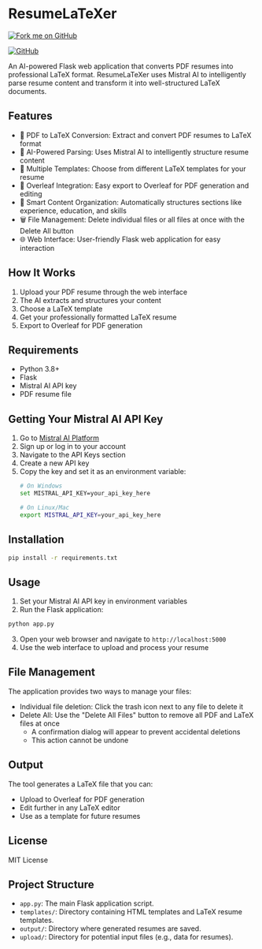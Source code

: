 # ResumeLaTeXer

[![Fork me on GitHub](https://github.blog/wp-content/uploads/2008/12/forkme_right_green_007200.png?resize=149%2C149)](https://github.com/nareshbabunuli/ResumeLaTeXer)

[![GitHub](https://img.shields.io/badge/GitHub-ResumeLaTeXer-blue?style=for-the-badge&logo=github)](https://github.com/nareshbabunuli/ResumeLaTeXer)

An AI-powered Flask web application that converts PDF resumes into professional LaTeX format. ResumeLaTeXer uses Mistral AI to intelligently parse resume content and transform it into well-structured LaTeX documents.

## Features

- 📄 PDF to LaTeX Conversion: Extract and convert PDF resumes to LaTeX format
- 🤖 AI-Powered Parsing: Uses Mistral AI to intelligently structure resume content
- 🎨 Multiple Templates: Choose from different LaTeX templates for your resume
- 📱 Overleaf Integration: Easy export to Overleaf for PDF generation and editing
- 🔄 Smart Content Organization: Automatically structures sections like experience, education, and skills
- 🗑️ File Management: Delete individual files or all files at once with the Delete All button
- 🌐 Web Interface: User-friendly Flask web application for easy interaction

## How It Works

1. Upload your PDF resume through the web interface
2. The AI extracts and structures your content
3. Choose a LaTeX template
4. Get your professionally formatted LaTeX resume
5. Export to Overleaf for PDF generation

## Requirements

- Python 3.8+
- Flask
- Mistral AI API key
- PDF resume file

## Getting Your Mistral AI API Key

1. Go to [Mistral AI Platform](https://console.mistral.ai)
2. Sign up or log in to your account
3. Navigate to the API Keys section
4. Create a new API key
5. Copy the key and set it as an environment variable:
   ```bash
   # On Windows
   set MISTRAL_API_KEY=your_api_key_here

   # On Linux/Mac
   export MISTRAL_API_KEY=your_api_key_here
   ```

## Installation

```bash
pip install -r requirements.txt
```

## Usage

1. Set your Mistral AI API key in environment variables
2. Run the Flask application:
```bash
python app.py
```
3. Open your web browser and navigate to `http://localhost:5000`
4. Use the web interface to upload and process your resume

## File Management

The application provides two ways to manage your files:
- Individual file deletion: Click the trash icon next to any file to delete it
- Delete All: Use the "Delete All Files" button to remove all PDF and LaTeX files at once
  - A confirmation dialog will appear to prevent accidental deletions
  - This action cannot be undone

## Output

The tool generates a LaTeX file that you can:
- Upload to Overleaf for PDF generation
- Edit further in any LaTeX editor
- Use as a template for future resumes

## License

MIT License

## Project Structure

- `app.py`: The main Flask application script.
- `templates/`: Directory containing HTML templates and LaTeX resume templates.
- `output/`: Directory where generated resumes are saved.
- `upload/`: Directory for potential input files (e.g., data for resumes).